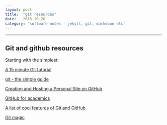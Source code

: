 ```yaml
---
layout: post
title:  "git resources"
date:   2016-10-20
category: 'software notes - jekyll, git, markdown etc'
---
```



---
**Git and github resources**
---


Starting with the simplest:

<a href="https://try.github.io/levels/1/challenges/1">A 15 minute Git tutorial</a>

<a href="http://rogerdudler.github.io/git-guide/">git - the simple guide</a>

<a href="http://jmcglone.com/guides/github-pages/">Creating and Hosting a Personal Site on GitHub</a>

<a href="http://blogs.lse.ac.uk/impactofsocialsciences/2013/06/04/github-for-academics/">GitHub for academics</a>

<a href="http://git.io/sheet">A list of cool features of Git and GitHub</a>

<a href="http://www-cs-students.stanford.edu/~blynn/gitmagic/">Git magic</a>
